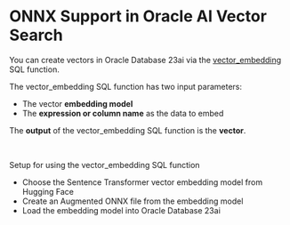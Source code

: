 # ONNX Support in Oracle AI Vector Search

You can create vectors in Oracle Database 23ai via the [vector_embedding](https://docs.oracle.com/en/database/oracle/oracle-database/23/sqlrf/vector_embedding.html#GUID-5ED78260-6D21-4B6B-86E0-A1E70EFA11CA) SQL function.

The vector_embedding SQL function has two input parameters:
- The vector **embedding model**
- The **expression or column name** as the data to embed

The **output** of the vector_embedding SQL function is the **vector**.

<br>

Setup for using the vector_embedding SQL function
- Choose the Sentence Transformer vector embedding model from Hugging Face
- Create an Augmented ONNX file from the embedding model
- Load the embedding model into Oracle Database 23ai
